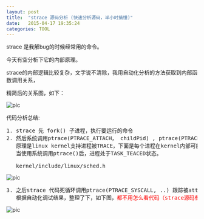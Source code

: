 ```yaml
---
layout: post
title:  "strace 源码分析 (快速分析源码，半小时搞懂)"
date:   2015-04-17 19:35:24
categories: TOOL
---
```


strace 是我解bug的时候经常用的命令。

今天有空分析下它的内部原理。

strace的内部逻辑比较复杂，文字说不清除，我用自动化分析的方法获取到内部函数调用关系，

精简后的关系图，如下：

![pic](http://fillzero.qiniudn.com/2015_04_17_strace_internal_functions_call.png)


代码分析总结:
<pre>
1. strace 先 fork() 子进程，执行要运行的命令
2. 然后系统调用ptrace(PTRACE_ATTACH， childPid) , ptrace(PTRACE_TRACEME, childPid), 即可跟踪子进程。
   原理是linux kernel支持进程被TRACE，下面是每个进程在kernel内部可能运行的状态，
   当使用系统调用ptrace()后，进程处于TASK_TEACED状态。
   
   kernel/include/linux/sched.h
</pre>

![pic](http://fillzero.qiniudn.com/2015_04_17_strace_kernel_task_traced.png)


<pre>
3. 之后strace 代码死循环调用ptrace(PTRACE_SYSCALL, ..) 跟踪被attach的进程, kernel会返回当前的system call number，然后处理下输出结果。
   根据自动化调试结果，整理了下，如下图，<font color="#FF0000">都不用怎么看代码（strace源码有4万多行），花了不到半小时，就搞懂了strace内部原理！ ^_^</font>
</pre>

![pic](http://fillzero.qiniudn.com/2015_04_17_strace_code_summary.png)
